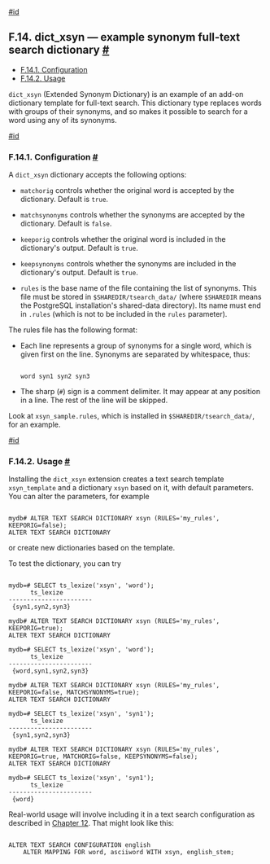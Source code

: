 [#id](#DICT-XSYN)

## F.14. dict_xsyn — example synonym full-text search dictionary [#](#DICT-XSYN)

- [F.14.1. Configuration](dict-xsyn#DICT-XSYN-CONFIG)
- [F.14.2. Usage](dict-xsyn#DICT-XSYN-USAGE)

`dict_xsyn` (Extended Synonym Dictionary) is an example of an add-on dictionary template for full-text search. This dictionary type replaces words with groups of their synonyms, and so makes it possible to search for a word using any of its synonyms.

[#id](#DICT-XSYN-CONFIG)

### F.14.1. Configuration [#](#DICT-XSYN-CONFIG)

A `dict_xsyn` dictionary accepts the following options:

- `matchorig` controls whether the original word is accepted by the dictionary. Default is `true`.

- `matchsynonyms` controls whether the synonyms are accepted by the dictionary. Default is `false`.

- `keeporig` controls whether the original word is included in the dictionary's output. Default is `true`.

- `keepsynonyms` controls whether the synonyms are included in the dictionary's output. Default is `true`.

- `rules` is the base name of the file containing the list of synonyms. This file must be stored in `$SHAREDIR/tsearch_data/` (where `$SHAREDIR` means the PostgreSQL installation's shared-data directory). Its name must end in `.rules` (which is not to be included in the `rules` parameter).

The rules file has the following format:

- Each line represents a group of synonyms for a single word, which is given first on the line. Synonyms are separated by whitespace, thus:

  ```

  word syn1 syn2 syn3
  ```

- The sharp (`#`) sign is a comment delimiter. It may appear at any position in a line. The rest of the line will be skipped.

Look at `xsyn_sample.rules`, which is installed in `$SHAREDIR/tsearch_data/`, for an example.

[#id](#DICT-XSYN-USAGE)

### F.14.2. Usage [#](#DICT-XSYN-USAGE)

Installing the `dict_xsyn` extension creates a text search template `xsyn_template` and a dictionary `xsyn` based on it, with default parameters. You can alter the parameters, for example

```

mydb# ALTER TEXT SEARCH DICTIONARY xsyn (RULES='my_rules', KEEPORIG=false);
ALTER TEXT SEARCH DICTIONARY
```

or create new dictionaries based on the template.

To test the dictionary, you can try

```

mydb=# SELECT ts_lexize('xsyn', 'word');
      ts_lexize
-----------------------
 {syn1,syn2,syn3}

mydb# ALTER TEXT SEARCH DICTIONARY xsyn (RULES='my_rules', KEEPORIG=true);
ALTER TEXT SEARCH DICTIONARY

mydb=# SELECT ts_lexize('xsyn', 'word');
      ts_lexize
-----------------------
 {word,syn1,syn2,syn3}

mydb# ALTER TEXT SEARCH DICTIONARY xsyn (RULES='my_rules', KEEPORIG=false, MATCHSYNONYMS=true);
ALTER TEXT SEARCH DICTIONARY

mydb=# SELECT ts_lexize('xsyn', 'syn1');
      ts_lexize
-----------------------
 {syn1,syn2,syn3}

mydb# ALTER TEXT SEARCH DICTIONARY xsyn (RULES='my_rules', KEEPORIG=true, MATCHORIG=false, KEEPSYNONYMS=false);
ALTER TEXT SEARCH DICTIONARY

mydb=# SELECT ts_lexize('xsyn', 'syn1');
      ts_lexize
-----------------------
 {word}
```

Real-world usage will involve including it in a text search configuration as described in [Chapter 12](textsearch). That might look like this:

```

ALTER TEXT SEARCH CONFIGURATION english
    ALTER MAPPING FOR word, asciiword WITH xsyn, english_stem;
```
